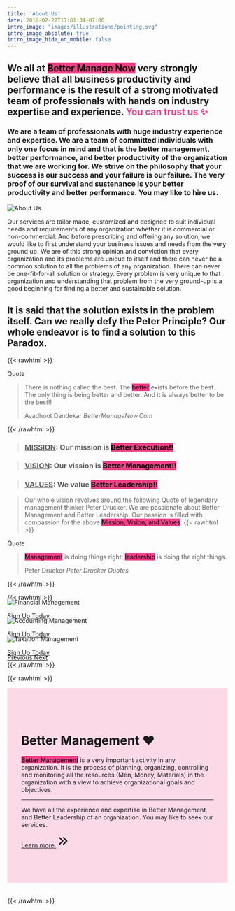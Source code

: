 ```yaml
---
title: 'About Us'
date: 2018-02-22T17:01:34+07:00
intro_image: "images/illustrations/pointing.svg"
intro_image_absolute: true
intro_image_hide_on_mobile: false
---
```


## <span class="typewriter-cycle">We all at <mark>Better Manage Now</mark> very strongly believe that all business productivity and performance is the result of a strong motivated team of professionals with hands on industry expertise and experience. <typewritten-text><b>You can trust us</b> ✨</typewritten-text><span>

### We are a team of professionals with huge industry experience and expertise. We are a team of committed individuals with only one focus in mind and that is the better management, better performance, and better productivity of the organization that we are working for. We strive on the philosophy that your success is our success and your failure is our failure. The very proof of our survival and sustenance is your better productivity and better performance. You may like to hire us.

![About Us](/images/about-us.svg)

Our services are tailor made, customized and designed to suit individual needs and requirements of any organization whether it is commercial or non-commercial. And before prescribing and offering any solution, we would like to first understand your business issues and needs from the very ground up. We are of this strong opinion and conviction that every organization and its problems are unique to itself and there can never be a common solution to all the problems of any organization. There can never be one-fit-for-all solution or strategy. Every problem is very unique to that organization and understanding that problem from the very ground-up is a good beginning for finding a better and sustainable solution.

## It is said that the solution exists in the problem itself. Can we really defy the Peter Principle? Our whole endeavor is to find a solution to this Paradox.

{{< rawhtml >}}
<div class="card shadow mt-3 mb-3">
  <div class="card-header">
    Quote
  </div>
  <div class="card-body">
    <blockquote class="blockquote mb-0">
      <p>There is nothing called the best. The <mark>better</mark> exists before the best. The only thing is being better and better. And it is always better to be the best!!</p>
      <footer class="blockquote-footer">Avadhoot Dandekar <cite title="Source Title">BetterManageNow.Com</cite></footer>
    </blockquote>
  </div>
</div>
{{< /rawhtml >}}

> ### <u>MISSION</u>: Our mission is <mark>Better Execution!!</mark>

> ### <u>VISION</u>: Our vission is <mark>Better Management!!</mark>

> ### <u>VALUES</u>: We value <mark>Better Leadership!!</mark>

> Our whole vision revolves around the following Quote of legendary management thinker Peter Drucker. We are passionate about Better Management and Better Leadership. Our passion is filled with compassion for the above <mark>Mission, Vision, and Values</mark>:
{{< rawhtml >}}
<div class="card shadow mt-3">
  <div class="card-header">
    Quote
  </div>
  <div class="card-body">
    <blockquote class="blockquote mb-0">
      <p><mark>Management</mark> is doing things right; <mark>leadership</mark> is doing the right things.</p>
      <footer class="blockquote-footer">Peter Drucker <cite title="Source Title">Peter Drucker Quotes</cite></footer>
    </blockquote>
  </div>
</div>
{{< /rawhtml >}}

{{< rawhtml >}}
<!-- New Slider -->
<div id="carouselExampleControls" class="carousel slide card shadow" data-ride="carousel">
  <div class="carousel-inner">
    <div class="carousel-item active">
      <img class="d-block w-100" src="https://docs.google.com/drawings/d/e/2PACX-1vQzTpR0sGLVEgw-9-eGRAOFikZnwl8ZjVpnN347uPYg6Fi50bOSodYxqzf1tv12aT1BkxZQG7GV_Gel/pub?w=960&amp;h=600" alt="Financial Management">
      <div class="carousel-caption">
        <!-- <h3>New York</h3>
        <p>We love the Big Apple!</p> -->
        <p><a class="btn btn-lg btn-primary" href="http://localhost:1313/contact/">Sign Up Today</a></p>
      </div>
    </div>
    <div class="carousel-item">
      <img class="d-block w-100" src="https://docs.google.com/drawings/d/e/2PACX-1vRZftsWl1Gvx7uCHtEb2_QO0sbEVvHVq7GsSxHyd02caHm5MZ9E9uO4RSrAjyLOHVz_L3W4_QOfqOy4/pub?w=960&amp;h=600" alt="Accounting Management">
      <div class="carousel-caption">
        <!-- <h3>New York</h3>
        <p>We love the Big Apple!</p> -->
        <p><a class="btn btn-lg btn-primary" href="#">Sign Up Today</a></p>
      </div>
    </div>
    <div class="carousel-item">
      <img class="d-block w-100" src="https://docs.google.com/drawings/d/e/2PACX-1vQcnfY4xGGsKKrQw_tKqBRacNJ5o94CbrBaKP9VJt9lABW77Q7FC0xYc0L_VgRgSYm5fInqknv7rB4B/pub?w=960&amp;h=600" alt="Taxation Management">
      <div class="carousel-caption">
        <!-- <h3>New York</h3>
        <p>We love the Big Apple!</p> -->
        <p><a class="btn btn-lg btn-primary" href="#">Sign Up Today</a></p>
      </div>
    </div>
  </div>
  <a class="carousel-control-prev" href="#carouselExampleControls" role="button" data-slide="prev">
    <span class="carousel-control-prev-icon" aria-hidden="true"></span>
    <span class="sr-only">Previous</span>
  </a>
  <a class="carousel-control-next" href="#carouselExampleControls" role="button" data-slide="next">
    <span class="carousel-control-next-icon" aria-hidden="true"></span>
    <span class="sr-only">Next</span>
  </a>
</div>
<style>
.carousel-item {
  margin-top: -20px;
  margin-bottom: -20px;
}
.btn-lg:hover {
  text-decoration: none !important;
}
</style>
{{< /rawhtml >}}

{{< rawhtml >}}
<div class="jumbotron shadow mt-3">
  <h1 class="display-4">Better Management ❤️</h1>
  <p class="lead"><mark>Better Management</mark> is a very important activity in any organization. It is the process of planning, organizing, controlling and monitoring all the resources (Men, Money, Materials) in the organization with a view to achieve organizational goals and objectives.</p>
  <hr class="my-4">
  <p class="lead">We have all the experience and expertise in <span class="badge badge-success">Better Management</span> and <span class="badge badge-secondary">Better Leadership</span> of an organization. You may like to seek our services.</p>
  <p class="lead">
    <a class="btn btn-primary btn-lg" href="#" role="button">Learn more <svg xmlns="http://www.w3.org/2000/svg" class="h-5 w-5" viewBox="0 0 20 20" width="30px" height="30px" fill="currentColor">
  <path fill-rule="evenodd" d="M10.293 15.707a1 1 0 010-1.414L14.586 10l-4.293-4.293a1 1 0 111.414-1.414l5 5a1 1 0 010 1.414l-5 5a1 1 0 01-1.414 0z" clip-rule="evenodd" />
  <path fill-rule="evenodd" d="M4.293 15.707a1 1 0 010-1.414L8.586 10 4.293 5.707a1 1 0 011.414-1.414l5 5a1 1 0 010 1.414l-5 5a1 1 0 01-1.414 0z" clip-rule="evenodd" />
</svg></a>
  </p>
</div>
<style>
.jumbotron {
  padding: 4rem 2rem;
  margin-bottom: 2rem;
  //background-image: linear-gradient(to right, #F09819 0%, #EDDE5D  51%, #F09819  100%); 
  //background-image: linear-gradient(to right, #1FA2FF 0%, #12D8FA  51%, #1FA2FF  100%);
  //background-image: linear-gradient(to right, #16A085 0%, #F4D03F  51%, #16A085  100%);
  //background-image: linear-gradient(to right, #F09819 0%, #EDDE5D  51%, #F09819  100%);
  //background-image: linear-gradient(to right, #00C9FF 0%, #92FE9D  51%, #00C9FF  100%);
  background-color: #fcd9e7;   
}
.jumbotron:hover {  
  background-color: #f8cdde;
}
mark {
  //display: inline-block;
  line-height: 0em;
  //padding-bottom: 0.6em;
  background-color: #f24088;
}
typewritten-text {
  font-weight: bold;
  color: #f24088;  
}
</style>
{{< /rawhtml >}}

<script>
document.querySelectorAll('.typewriter-cycle').forEach(cycle => {
  const items = cycle.querySelectorAll('typewritten-text')
  for (let i = 0; i < items.length; ++i) {
    const cur = items[i]
    const next = items[i === items.length - 1 ? 0 : i + 1]
    
    cur.addEventListener('typewritten-text:phrasetyped', () => setTimeout(cur.start, cur.phraseInterval))
    cur.addEventListener('typewritten-text:phraseremoved', () => {
      cur.classList.remove('active')
      next.classList.add('active')
      setTimeout(next.start, next.phraseInterval)
    })
  }
})
</script>
